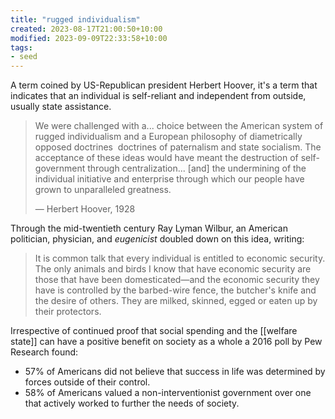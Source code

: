 ```yaml
---
title: "rugged individualism"
created: 2023-08-17T21:00:50+10:00
modified: 2023-09-09T22:33:58+10:00
tags:
- seed
---
```


A term coined by US-Republican president Herbert Hoover, it's a term that indicates that an individual is self-reliant and independent from outside, usually state assistance.

> We were challenged with a... choice between the American system of rugged individualism and a European philosophy of diametrically opposed doctrines ­ doctrines of paternalism and state socialism. The acceptance of these ideas would have meant the destruction of self-government through centralization... [and] the undermining of the individual initiative and enterprise through which our people have grown to unparalleled greatness.
> 
> — Herbert Hoover, 1928

Through the mid-twentieth century Ray Lyman Wilbur, an American politician, physician, and *eugenicist* doubled down on this idea, writing:

> It is common talk that every individual is entitled to economic security. The only animals and birds I know that have economic security are those that have been domesticated—and the economic security they have is controlled by the barbed-wire fence, the butcher's knife and the desire of others. They are milked, skinned, egged or eaten up by their protectors.

Irrespective of continued proof that social spending and the [[welfare state]] can have a positive benefit on society as a whole a 2016 poll by Pew Research found:
- 57% of Americans did not believe that success in life was determined by forces outside of their control.
- 58% of Americans valued a non-interventionist government over one that actively worked to further the needs of society.